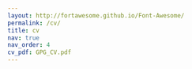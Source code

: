 ```yaml
---
layout: http://fortawesome.github.io/Font-Awesome/
permalink: /cv/
title: cv
nav: true
nav_order: 4
cv_pdf: GPG_CV.pdf
---
```

